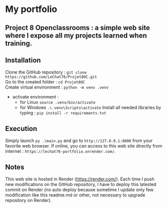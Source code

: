 # My portfolio
## Project 8 Openclassrooms : a simple web site where I expose all my projects learned when training.
## Installation
Clone the GitHub repository : `git clone https://github.com/LeChat76/Projet8OC.git`  
Go to the created folder : `cd Projet8OC`  
Create virtual environment : `python -m venv .venv`
- activate environment :
    * for Linux `source .venv/bin/activate`
    * for Windows `.\.venv\Scripts\activate`
Install all needed libraries by typing : `pip install -r requirements.txt`
## Execution
Simply launch `py .\main.py` and go to `http://127.0.0.1:8000` from your favorite web browser.
If online, you can access to this web site directly from internet : `https://lechat76-portfolio.onrender.com/`.
## Notes
This web site is hosted in Render (https://render.com/). Each time I push new modifications on the GitHub repository, I have to deploy this latested commit on Render (no auto deploy because sometime I update only few modification like this readme.md or other, not necessary to upgrade repository on Render).
